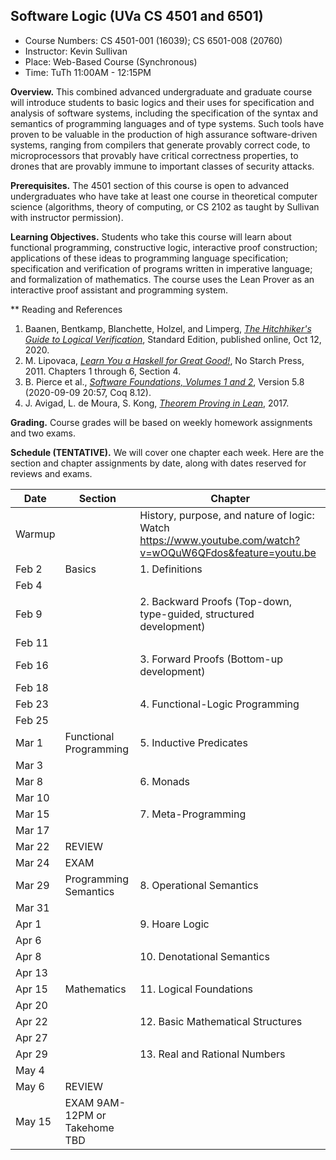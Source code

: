## Software Logic (UVa CS 4501 and 6501)

* Course Numbers: CS 4501-001 (16039); CS 6501-008 (20760)
* Instructor: Kevin Sullivan
* Place: Web-Based Course (Synchronous)
* Time: TuTh 11:00AM - 12:15PM

**Overview.** This combined advanced undergraduate and graduate course will introduce students to basic logics and their uses for specification and analysis of software systems, including the specification of the syntax and semantics of programming languages and of type systems. Such tools have proven to be valuable in the production of high assurance software-driven systems, ranging from compilers that generate provably correct code, to microprocessors that provably have critical correctness properties, to drones that are provably immune to important classes of security attacks. 

**Prerequisites.** The 4501 section of this course is open to advanced undergraduates who have take at least one course in theoretical computer science (algorithms, theory of computing, or CS 2102 as taught by Sullivan with instructor permission). 

**Learning Objectives.** Students who take this course will learn about functional programming, constructive logic, interactive proof construction;   applications of these ideas to programming language specification; specification and verification of programs written in imperative language; and  formalization of mathematics. The course uses the Lean Prover as an interactive proof assistant and programming system.

** Reading and References

1. Baanen, Bentkamp, Blanchette, Holzel, and Limperg, [*The Hitchhiker's Guide to Logical Verification*](https://github.com/blanchette/logical_verification_2020/blob/master/hitchhikers_guide.pdf), Standard Edition, published online, Oct 12, 2020.
2. M. Lipovaca, [*Learn You a Haskell for Great Good!*](http://learnyouahaskell.com), No Starch Press, 2011. Chapters 1 through 6, Section 4.
3. B. Pierce et al., [*Software Foundations, Volumes 1 and 2*](https://softwarefoundations.cis.upenn.edu/), Version 5.8 (2020-09-09 20:57, Coq 8.12).
4. J. Avigad, L. de Moura, S. Kong, [*Theorem Proving in Lean*](https://leanprover.github.io/theorem_proving_in_lean), 2017.

**Grading.** Course grades will be based on weekly homework assignments and two exams. 

**Schedule (TENTATIVE).** We will cover one chapter each week. Here are the section and chapter assignments by date, along with dates reserved for reviews and exams.


Date   | Section | Chapter
------ | ------- | ----------
Warmup |         | History, purpose, and nature of logic: Watch https://www.youtube.com/watch?v=wOQuW6QFdos&feature=youtu.be
Feb 2  | Basics                   | 1. Definitions
Feb 4  |
Feb 9  |                          | 2. Backward Proofs (Top-down, type-guided, structured development)
Feb 11 |
Feb 16 |                          | 3. Forward Proofs (Bottom-up development)
Feb 18 |
Feb 23 |                          | 4. Functional-Logic Programming
Feb 25 |
Mar 1  | Functional Programming   | 5. Inductive Predicates
Mar 3  |
Mar 8  |                          | 6. Monads
Mar 10 |
Mar 15 |                          | 7. Meta-Programming         
Mar 17 |                          
Mar 22 | REVIEW                   |           
Mar 24 | EXAM                     | 
Mar 29 | Programming Semantics    | 8. Operational Semantics                          
Mar 31 |                          
Apr 1  |                          | 9. Hoare Logic
Apr 6  |
Apr 8  |                          | 10. Denotational Semantics
Apr 13 |
Apr 15 | Mathematics              | 11. Logical Foundations
Apr 20 |
Apr 22 |                          | 12. Basic Mathematical Structures
Apr 27 |
Apr 29 |                          | 13. Real and Rational Numbers
May 4  |
May 6  | REVIEW                   | 
May 15 | EXAM 9AM-12PM or Takehome TBD                        




